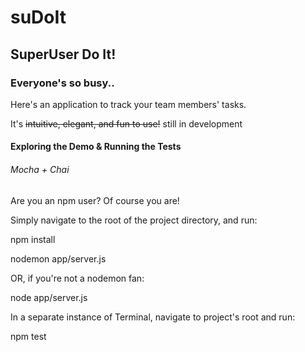 # suDoIt


## SuperUser Do It!



### Everyone's so busy..



Here's an application to track your team members' tasks.  

It's ~~intuitive, elegant, and fun to use!~~ still in development






#### Exploring the Demo & Running the Tests

###### Mocha + Chai




Are you an npm user? Of course you are!



Simply navigate to the root of the project directory, and run:

  npm install

  nodemon app/server.js




OR, if you're not a nodemon fan:

  node app/server.js




In a separate instance of Terminal, navigate to project's root and run:

  npm test


